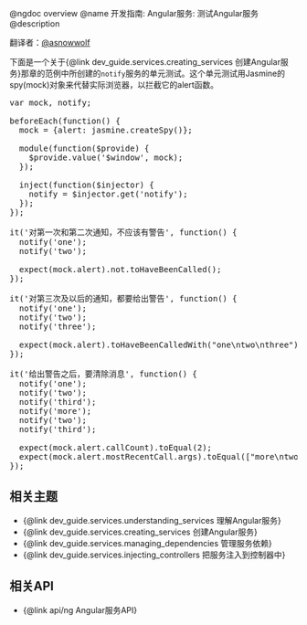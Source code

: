 @ngdoc overview
@name 开发指南: Angular服务: 测试Angular服务
@description

翻译者：[@asnowwolf](https://github.com/asnowwolf)

下面是一个关于{@link
dev_guide.services.creating_services 创建Angular服务}那章的范例中所创建的`notify`服务的单元测试。这个单元测试用Jasmine的spy(mock)对象来代替实际浏览器，以拦截它的alert函数。


<pre>
var mock, notify;

beforeEach(function() {
  mock = {alert: jasmine.createSpy()};

  module(function($provide) {
    $provide.value('$window', mock);
  });

  inject(function($injector) {
    notify = $injector.get('notify');
  });
});

it('对第一次和第二次通知，不应该有警告', function() {
  notify('one');
  notify('two');

  expect(mock.alert).not.toHaveBeenCalled();
});

it('对第三次及以后的通知，都要给出警告', function() {
  notify('one');
  notify('two');
  notify('three');

  expect(mock.alert).toHaveBeenCalledWith("one\ntwo\nthree");
});

it('给出警告之后，要清除消息', function() {
  notify('one');
  notify('two');
  notify('third');
  notify('more');
  notify('two');
  notify('third');

  expect(mock.alert.callCount).toEqual(2);
  expect(mock.alert.mostRecentCall.args).toEqual(["more\ntwo\nthird"]);
});
</pre>


## 相关主题

* {@link dev_guide.services.understanding_services 理解Angular服务}
* {@link dev_guide.services.creating_services 创建Angular服务}
* {@link dev_guide.services.managing_dependencies 管理服务依赖}
* {@link dev_guide.services.injecting_controllers 把服务注入到控制器中}

## 相关API

* {@link api/ng Angular服务API}
